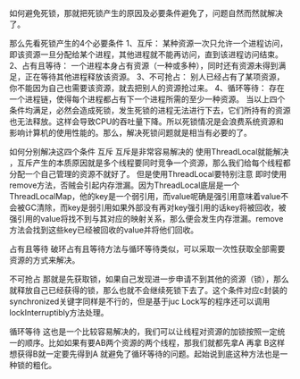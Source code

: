如何避免死锁，那就把死锁产生的原因及必要条件避免了，问题自然而然就解决了。

那么先看死锁产生的4个必要条件
1、互斥： 某种资源一次只允许一个进程访问，即该资源一旦分配给某个进程，其他进程就不能再访问，直到该进程访问结束。
2、占有且等待： 一个进程本身占有资源（一种或多种），同时还有资源未得到满足，正在等待其他进程释放该资源。
3、不可抢占： 别人已经占有了某项资源，你不能因为自己也需要该资源，就去把别人的资源抢过来。
4、循环等待： 存在一个进程链，使得每个进程都占有下一个进程所需的至少一种资源。
当以上四个条件均满足，必然会造成死锁，发生死锁的进程无法进行下去，它们所持有的资源也无法释放。这样会导致CPU的吞吐量下降。所以死锁情况是会浪费系统资源和影响计算机的使用性能的。那么，解决死锁问题就是相当有必要的了。

如何分别解决这四个条件
互斥
互斥是非常容易解决的 使用ThreadLocal就能解决 ，互斥产生的本质原因就是多个线程要同时竞争一个资源，那么我们给每个线程都分配一个自己管理的资源不就好了。
但是使用ThreadLocal要特别注意 即时使用remove方法，否贼会引起内存泄漏。因为ThreadLocal底层是一个ThreadLocalMap，他的key是一个弱引用，而value呢确是强引用意味着value不会被GC清除，而key是弱引用如果外部没有再对key强引用的话key将被回收，被强引用的value将找不到与其对应的映射关系，那么便会发生内存泄漏。remove方法会找到这些key已经被回收的value并将他们回收。

占有且等待
破环占有且等待方法与循环等待类似，可以采取一次性获取全部需要资源的方式来解决。

不可抢占
那就是先获取锁，如果自己发现进一步申请不到其他的资源（锁），那么就释放自己已经获得的锁，那么也就不会继续死锁下去了。这个条件对应c封装的synchronized关键字同样是不行的，但是基于juc Lock写的程序还可以调用lockInterruptibly方法处理。

循环等待
这也是一个比较容易解决的，我们可以让线程对资源的加锁按照一定统一的顺序。比如如果有要AB两个资源的两个线程，那我们就都先拿A 再拿 B这样想获得B就一定要先得到A 就避免了循环等待的问题。起始说到底这种方法也是一种锁的粗化。

